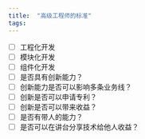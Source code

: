 ```yaml
---
title:  "高级工程师的标准"
tags: 
---
```



- [ ] 工程化开发
- [ ] 模块化开发
- [ ] 组件化开发
- [ ] 是否具有创新能力？
- [ ] 创新能力是否可以影响多条业务线​？
- [ ] 创新是否可以申请专利？
- [ ] 创新是否可以带来收益？
- [ ] 是否有带人的能力？
- [ ] 是否可以在讲台分享技术给他人收益？​
